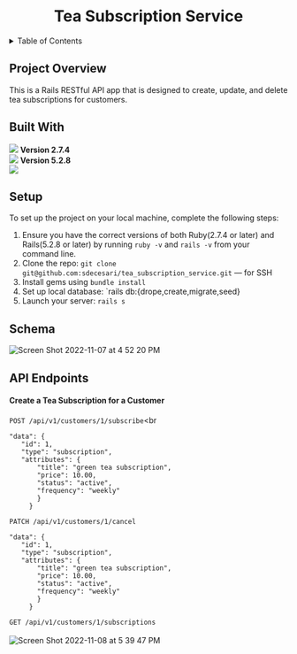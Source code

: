 <h1 align="center">Tea Subscription Service</h1>

<!-- TABLE OF CONTENTS -->
  <details>
  <summary>Table of Contents</summary>
  <ol>
    </li>
    <li><a href="#project-overview">Project Overview</a></li>
    <li><a href="#built-with">Built With</a></li>
    <li><a href="#setup">Setup</a></li>
    <li><a href="#schema">Schema</a></li>
    <li><a href="#api-endpoints">API Endpoints</a></li>
  </ol>
</details>

<!-- PROJECT OVERVIEW -->
## Project Overview
This is a Rails RESTful API app that is designed to create, update, and delete tea subscriptions for customers.

<!-- Built With -->
## Built With
[<img src="https://img.shields.io/badge/Ruby-CC342D?style=for-the-badge&logo=ruby&logoColor=white"/>](https://www.ruby-lang.org/en/) **Version 2.7.4**<br>
[<img src="https://img.shields.io/badge/Ruby_on_Rails-CC0000?style=for-the-badge&logo=ruby-on-rails&logoColor=white"/>](https://rubyonrails.org/) **Version 5.2.8**<br>
[<img src="https://img.shields.io/badge/Postman-FF6C37?style=for-the-badge&logo=Postman&logoColor=white"/>](https://www.postman.com/product/what-is-postman/)<br>


<!-- Setup -->
## Setup
To set up the project on your local machine, complete the following steps:
1. Ensure you have the correct versions of both Ruby(2.7.4 or later) and Rails(5.2.8 or later) by running `ruby -v` and `rails -v` from your command line.<br>
2. Clone the repo:
```git clone git@github.com:sdecesari/tea_subscription_service.git``` &mdash; for SSH
4. Install gems using `bundle install`
5. Set up local database: `rails db:{drope,create,migrate,seed}
6. Launch your server: `rails s`


<!-- Schema -->
## Schema
![Screen Shot 2022-11-07 at 4 52 20 PM](https://user-images.githubusercontent.com/99003546/200712982-4d791178-4513-4c1c-ba5f-cd252bf97679.png)


<!-- API Endpoints -->
## API Endpoints
#### Create a Tea Subscription for a Customer
`POST /api/v1/customers/1/subscribe`<br
```
"data": {
   "id": 1,
   "type": "subscription",
   "attributes": {
       "title": "green tea subscription",
       "price": 10.00,
       "status": "active",
       "frequency": "weekly"
       }
     }
```
`PATCH /api/v1/customers/1/cancel`<br>
```
"data": {
   "id": 1,
   "type": "subscription",
   "attributes": {
       "title": "green tea subscription",
       "price": 10.00,
       "status": "active",
       "frequency": "weekly"
       }
     }
```
`GET /api/v1/customers/1/subscriptions`<br>
<br>![Screen Shot 2022-11-08 at 5 39 47 PM](https://user-images.githubusercontent.com/99003546/200715638-0246607a-acb2-4a4d-9b9a-b5b2a3870e3d.png)
  
